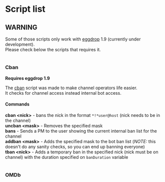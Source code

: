 # Script list #

## WARNING ##
Some of those scripts only work with [eggdrop](https://github.com/eggheads/eggdrop) 1.9 (currently under development).\
Please check below the scripts that requires it.
#

### Cban ###
**Requires eggdrop 1.9**

The [cban](https://github.com/PeGaSuS-Coder/TCL-SCripts/blob/master/Eggdrop/cban.tcl) script was made to make channel operators life easier.\
It checks for channel access instead internal bot access.
#### Commands
**cban \<nick>** - bans the nick in the format `*!*user@host` (nick needs to be in the channel)\
**uncban \<mask>** - Removes the specified mask\
**bans** - Sends a PM to the user showing the current internal ban list for the channel\
**addban \<mask>** - Adds the specified mask to the bot ban list (*NOTE:* this doesn't do any sanity checks, so you can end up banning everyone)\
**tban \<nick>** - Adds a temporary ban in the specified nick (nick must be on channel) with the duration specified on `banDuration` variable
#

### OMDb ###
